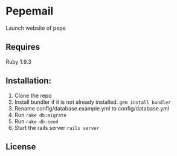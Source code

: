 Pepemail
========================

Launch website of pepe

Requires
------------------------
Ruby 1.9.3

Installation:
------------------------
1. Clone the repo
2. Install bundler if it is not already installed. `gem install bundler`
3. Rename config/database.example.yml to config/database.yml
4. Run `rake db:migrate`
5. Run `rake db:seed`
6. Start the rails server `rails server`


License
------------------------
